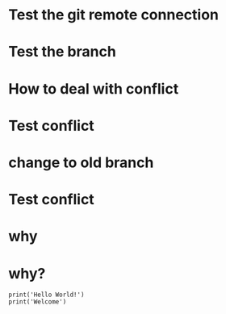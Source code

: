 # Test the git remote connection
# Test the branch
# How to deal with conflict
# Test conflict
# change to old  branch
# Test conflict
# why
# why?

    print('Hello World!')
    print('Welcome')
